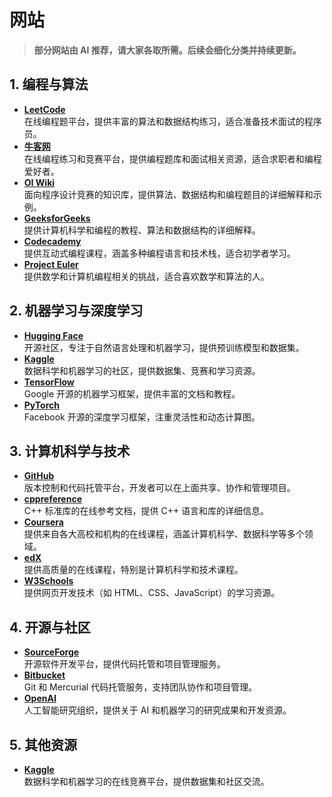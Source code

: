 # 网站

> **部分网站由 AI 推荐，请大家各取所需。后续会细化分类并持续更新。**

## 1. 编程与算法

* [**LeetCode**](https://leetcode.com/)\
  在线编程题平台，提供丰富的算法和数据结构练习，适合准备技术面试的程序员。
* [**牛客网**](https://www.nowcoder.com/)\
  在线编程练习和竞赛平台，提供编程题库和面试相关资源，适合求职者和编程爱好者。
* [**OI Wiki**](https://oi-wiki.org/)\
  面向程序设计竞赛的知识库，提供算法、数据结构和编程题目的详细解释和示例。
* [**GeeksforGeeks**](https://www.geeksforgeeks.org/)\
  提供计算机科学和编程的教程、算法和数据结构的详细解释。
* [**Codecademy**](https://www.codecademy.com/)\
  提供互动式编程课程，涵盖多种编程语言和技术栈，适合初学者学习。
* [**Project Euler**](https://projecteuler.net/)\
  提供数学和计算机编程相关的挑战，适合喜欢数学和算法的人。

## 2. 机器学习与深度学习

* [**Hugging Face**](https://huggingface.co/)\
  开源社区，专注于自然语言处理和机器学习，提供预训练模型和数据集。
* [**Kaggle**](https://www.kaggle.com/)\
  数据科学和机器学习的社区，提供数据集、竞赛和学习资源。
* [**TensorFlow**](https://www.tensorflow.org/)\
  Google 开源的机器学习框架，提供丰富的文档和教程。
* [**PyTorch**](https://pytorch.org/)\
  Facebook 开源的深度学习框架，注重灵活性和动态计算图。

## 3. 计算机科学与技术

* [**GitHub**](https://github.com/)\
  版本控制和代码托管平台，开发者可以在上面共享、协作和管理项目。
* [**cppreference**](https://en.cppreference.com/w/)\
  C++ 标准库的在线参考文档，提供 C++ 语言和库的详细信息。
* [**Coursera**](https://www.coursera.org/)\
  提供来自各大高校和机构的在线课程，涵盖计算机科学、数据科学等多个领域。
* [**edX**](https://www.edx.org/)\
  提供高质量的在线课程，特别是计算机科学和技术课程。
* [**W3Schools**](https://www.w3schools.com/)\
  提供网页开发技术（如 HTML、CSS、JavaScript）的学习资源。

## 4. 开源与社区

* [**SourceForge**](https://sourceforge.net/)\
  开源软件开发平台，提供代码托管和项目管理服务。
* [**Bitbucket**](https://bitbucket.org/)\
  Git 和 Mercurial 代码托管服务，支持团队协作和项目管理。
* [**OpenAI**](https://openai.com/)\
  人工智能研究组织，提供关于 AI 和机器学习的研究成果和开发资源。

## 5. 其他资源

* [**Kaggle**](https://www.kaggle.com/)\
  数据科学和机器学习的在线竞赛平台，提供数据集和社区交流。
